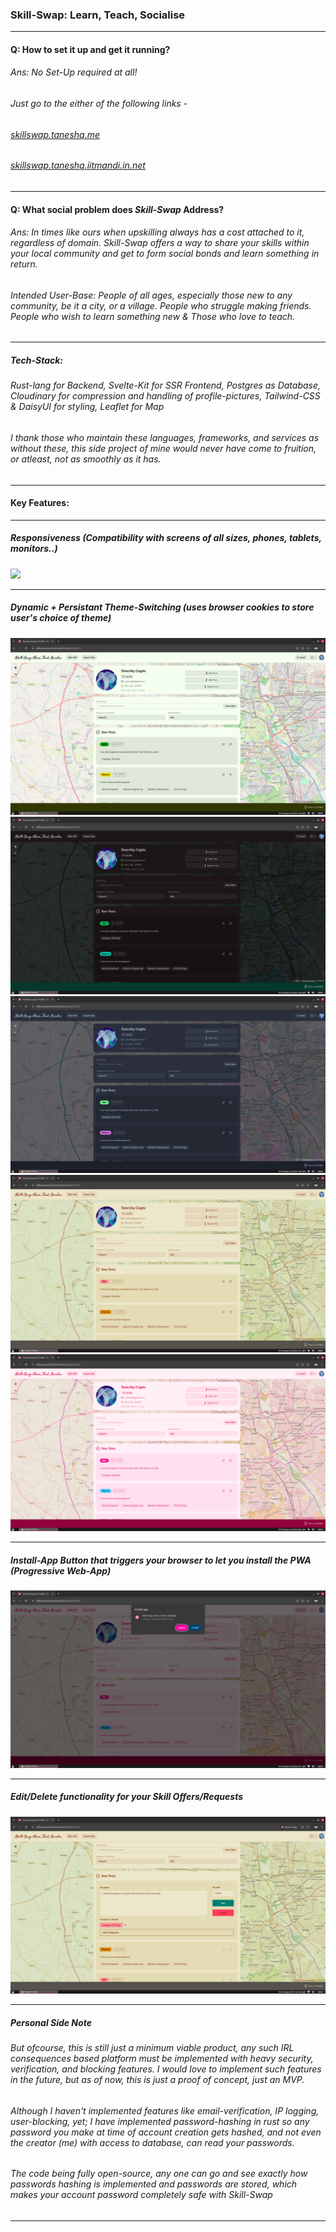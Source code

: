 ### Skill-Swap: Learn, Teach, Socialise

---

#### Q: How to set it up and get it running?
###### Ans: No Set-Up required at all!
######      Just go to the either of the following links -

###### [skillswap.taneshq.me](https://skillswap.taneshq.me)
###### [skillswap.taneshq.iitmandi.in.net](https://skillswap.taneshq.iitmandi.in.net)

---
#### Q: What social problem does _Skill-Swap_ Address?
###### Ans: In times like ours when upskilling always has a cost attached to it, regardless of domain. _Skill-Swap_ offers a  way to share your skills within your local community and get to form social bonds and learn something in return.
###### Intended User-Base: People of all ages, especially those new to any community, be it a city, or a village. People who struggle making friends. People who wish to learn something new & Those who love to teach.

---
##### Tech-Stack:
###### Rust-lang for Backend, Svelte-Kit for SSR Frontend, Postgres as Database, Cloudinary for compression and handling of profile-pictures, Tailwind-CSS & DaisyUI for styling, Leaflet for Map

###### I thank those who maintain these languages, frameworks, and services as without these, this side project of mine would never have come to fruition, or atleast, not as smoothly as it has.

---
#### Key Features:

---

##### Responsiveness (Compatibility with screens of all sizes, phones, tablets, monitors..)
<img src="/screenshots/responsive-2025-09-05_01.13.39-ezgif.com-optimize.gif">

---

##### Dynamic + Persistant Theme-Switching (uses browser cookies to store user's choice of theme)
<img src="/screenshots/light.png">
<img src="/screenshots/dark.png">
<img src="/screenshots/dim.png">
<img src="/screenshots/retro.png">
<img src="/screenshots/valentine.png">

---

##### Install-App Button that triggers your browser to let you install the PWA (Progressive Web-App)
<img src="/screenshots/install.png">

---

##### Edit/Delete functionality for your Skill Offers/Requests
<img src="/screenshots/edit.png">

---


##### Personal Side Note

###### But ofcourse, this is still just a minimum viable product, any such IRL consequences based platform must be implemented with heavy security, verification, and blocking features. I would love to implement such features in the future, but as of now, this is just a proof of concept, just an MVP.

###### Although I haven't implemented features like email-verification, IP logging, user-blocking, yet; I have implemented password-hashing in rust so any password you make at time of account creation gets hashed, and not even the creator (me) with access to database, can read your passwords.

###### The code being fully open-source, any one can go and see exactly how passwords hashing is implemented and passwords are stored, which makes your account password completely safe with _Skill-Swap_

---


